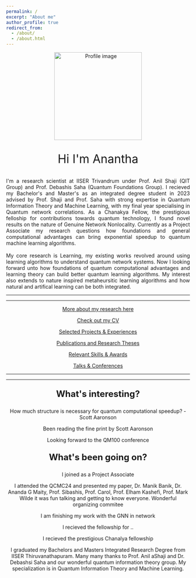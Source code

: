 ```yaml
---
permalink: /
excerpt: "About me"
author_profile: true
redirect_from: 
  - /about/
  - /about.html
---
```


<p align="center">
  <img src="images/profilenew.jpg?raw=true" width='240' alt="Profile image"/>
</p>

<p style="text-align:center;font-size: 32px;">Hi I'm Anantha </p>

<p style="text-align:justify;"> 
I'm a research scientist at IISER Trivandrum under Prof. Anil Shaji (QIT Group) and Prof. Debashis Saha (Quantum Foundations Group). I recieved my Bachelor's and Master's as an integrated degree student in 2023 advised by Prof. Shaji and Prof. Saha with strong expertise in Quantum Information Theory and Machine Learning, with my final year specialising in Quantum network correlations. As a Chanakya Fellow, the prestigious felloship for contributions towards quantum technology, I found novel results on the nature of Genuine Network Nonlocality. Currently as a Project Associate my research questions how foundations and general computational advantages can bring exponential speedup to quantum machine learning algorithms.<br /><br />My core research is Learning, my existing works revolved around using learning algorithms to understand quantum network systems. Now I looking forward unto how foundations of quantum computational advantages and learning theory can build better quantum learning algorithms. My interest also extends to nature inspired metaheursitic learning algorithms and how natural and artifical learning can be both integrated.
</p>

---
---


<a style='display: block; text-align: center;' href="https://ananthrishna.github.io/Publications/">More about my research here</a>

<a style='display: block; text-align: center;' href="https://ananthrishna.github.io/Publications/">Check out my CV</a>

<a style='display: block; text-align: center;' href="https://ananthrishna.github.io/Publications/">Selected Projects & Experiences</a>

<a style='display: block; text-align: center;' href="https://ananthrishna.github.io/Publications/">Publications and Research Theses</a>

<a style='display: block; text-align: center;' href="https://ananthrishna.github.io/Publications/">Relevant Skills & Awards</a>

<a style='display: block; text-align: center;' href="https://ananthrishna.github.io/Publications/">Talks & Conferences</a>



---
---

<p style="text-align:center;font-size: 24px;"><b>What's interesting?</b></p>

<p style="text-align:center;">
How much structure is necessary for quantum computational speedup? - Scott Aaronson
</p>

<p style="text-align:center;">
Been reading the fine print by Scott Aaronson
</p>

<p style="text-align:center;">
Looking forward to the QM100 conference
</p>

<p style="text-align:center;font-size: 24px;"><b>What's been going on?</b></p>

<p style="text-align:center;">
I joined as a Project Associate
</p>

<p style="text-align:center;">
I attended the QCMC24 and presented my paper, Dr. Manik Banik, Dr. Ananda G Maity, Prof. Sibashis, Prof. Carol, Prof. Elham Kashefi, Prof. Mark Wilde it was fun talking and getting to know everyone. Wonderful organizing commitee
</p>

<p style="text-align:center;">
I am finishing my work with the GNN in network 
</p>

<p style="text-align:center;">
I recieved the fellowship for ..
</p>

<p style="text-align:center;">
I recieved the prestigious Chanalya fellowship
</p>

<p style="text-align:center;">
I graduated my Bachelors and Masters Integrated Research Degree from IISER Thiruvanathapuram. Many many thanks to Prof. Anil aShaji and Dr. Debashsi Saha and our wonderful quantum information theory group. My specialization is in Quantum Information Theory and Machine Learning.
</p>



